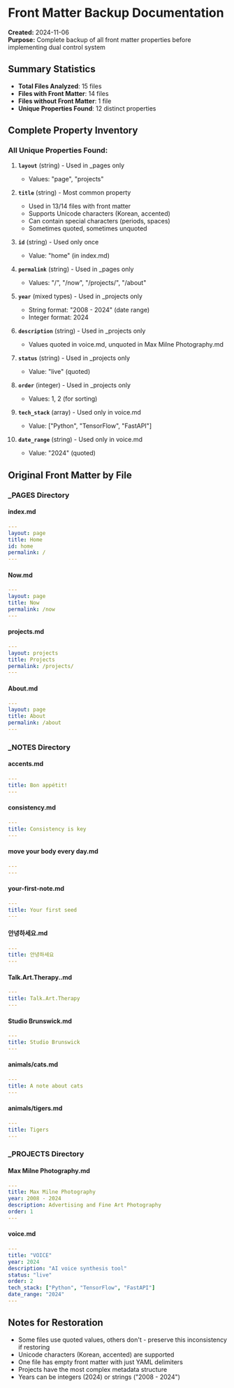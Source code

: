 # Front Matter Backup Documentation

**Created:** 2024-11-06  
**Purpose:** Complete backup of all front matter properties before implementing dual control system

## Summary Statistics
- **Total Files Analyzed**: 15 files
- **Files with Front Matter**: 14 files  
- **Files without Front Matter**: 1 file
- **Unique Properties Found**: 12 distinct properties

## Complete Property Inventory

### All Unique Properties Found:
1. **`layout`** (string) - Used in _pages only
   - Values: "page", "projects"
   
2. **`title`** (string) - Most common property
   - Used in 13/14 files with front matter
   - Supports Unicode characters (Korean, accented)
   - Can contain special characters (periods, spaces)
   - Sometimes quoted, sometimes unquoted
   
3. **`id`** (string) - Used only once
   - Value: "home" (in index.md)
   
4. **`permalink`** (string) - Used in _pages only
   - Values: "/", "/now", "/projects/", "/about"
   
5. **`year`** (mixed types) - Used in _projects only
   - String format: "2008 - 2024" (date range)
   - Integer format: 2024
   
6. **`description`** (string) - Used in _projects only
   - Values quoted in voice.md, unquoted in Max Milne Photography.md
   
7. **`status`** (string) - Used in _projects only
   - Value: "live" (quoted)
   
8. **`order`** (integer) - Used in _projects only
   - Values: 1, 2 (for sorting)
   
9. **`tech_stack`** (array) - Used only in voice.md
   - Value: ["Python", "TensorFlow", "FastAPI"]
   
10. **`date_range`** (string) - Used only in voice.md
    - Value: "2024" (quoted)

## Original Front Matter by File

### _PAGES Directory

#### index.md
```yaml
---
layout: page
title: Home
id: home
permalink: /
---
```

#### Now.md
```yaml
---
layout: page
title: Now
permalink: /now
---
```

#### projects.md
```yaml
---
layout: projects
title: Projects
permalink: /projects/
---
```

#### About.md
```yaml
---
layout: page
title: About
permalink: /about
---
```

### _NOTES Directory

#### accents.md
```yaml
---
title: Bon appétit!
---
```

#### consistency.md
```yaml
---
title: Consistency is key
---
```

#### move your body every day.md
```yaml
---
---
```

#### your-first-note.md
```yaml
---
title: Your first seed
---
```

#### 안녕하세요.md
```yaml
---
title: 안녕하세요
---
```

#### Talk.Art.Therapy..md
```yaml
---
title: Talk.Art.Therapy
---
```

#### Studio Brunswick.md
```yaml
---
title: Studio Brunswick
---
```

#### animals/cats.md
```yaml
---
title: A note about cats
---
```

#### animals/tigers.md
```yaml
---
title: Tigers
---
```

### _PROJECTS Directory

#### Max Milne Photography.md
```yaml
---
title: Max Milne Photography
year: 2008 - 2024
description: Advertising and Fine Art Photography
order: 1
---
```

#### voice.md
```yaml
---
title: "VOICE"
year: 2024
description: "AI voice synthesis tool"
status: "live"
order: 2
tech_stack: ["Python", "TensorFlow", "FastAPI"]
date_range: "2024"
---
```

## Notes for Restoration
- Some files use quoted values, others don't - preserve this inconsistency if restoring
- Unicode characters (Korean, accented) are supported
- One file has empty front matter with just YAML delimiters
- Projects have the most complex metadata structure
- Years can be integers (2024) or strings ("2008 - 2024")